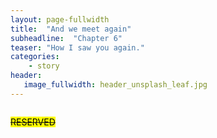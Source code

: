 ```yaml
---
layout: page-fullwidth
title:  "And we meet again"
subheadline:  "Chapter 6"
teaser: "How I saw you again."
categories:
    - story
header:
   image_fullwidth: header_unsplash_leaf.jpg
---
```


<!--more-->

<div class="row">
    <div class="medium-4 columns t30">
    <p><s><mark>RESERVED</mark></s></p>
    </div><!-- /.medium-4.columns -->
</div>
